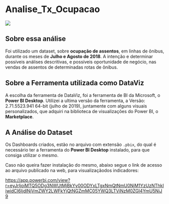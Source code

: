 # Analise_Tx_Ocupacao

![](http://1.bp.blogspot.com/-k3Zp7h_5c3Y/UcJ6QjMiHGI/AAAAAAAABKE/pEBIIQ95ZcY/s1600/onibus_bus_1.png)

## Sobre essa análise

Foi utilizado um dataset, sobre **ocupação de assentos**, em linhas de ônibus, durante os meses de **Julho e Agosto de 2018**. A intenção e determinar possíveis análises descritivas, e possíveis oportunidade de negócio, nas vendas de assentos de determinadas rotas de ônibus.

## Sobre a Ferramenta utilizada como DataViz

A escolha da ferramenta de DataViz, foi a ferramenta de BI da Microsoft, o **Power BI Desktop**.
Utilizei a ultima versão da ferramenta, a Versão: 2.71.5523.941 64-bit (julho de 2019), juntamente com alguns visuais personalizados, que adquiri na biblioteca de visualizações do Power BI, o **Marketplace**.


## A Análise do Dataset

Os Dashboards criados, estão no arquivo com extensão `.pbix`, do qual é necessário ter a ferramenta do **Power BI Desktop** instalado, para que consiga utilizar o mesmo.

Caso não queira fazer instalação do mesmo, abaixo segue o link de acesso ao arquivo publicado na web, para visualizaçãodos indicadores:

https://app.powerbi.com/view?r=eyJrIjoiMTQ5ODg3NWUtMjBkYy00ODYxLTgxNmQtNmU0NjM1YzUzNThkIiwidCI6IjdlNjVmZWY2LWFkYjQtNGZmMC05YWQ3LTViNzM0ZGI4YmU5NiJ9
